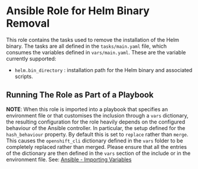 # Ansible Role for Helm Binary Removal

This role contains the tasks used to remove the installation of the Helm binary. The tasks are all defined in the `tasks/main.yaml` file, which consumes the variables defined in `vars/main.yaml`. These are the variable currently supported:

- `helm.bin_directory` : installation path for the Helm binary and associated scripts. 

## Running The Role as Part of a Playbook

__NOTE__: When this role is imported into a playbook that specifies an environment file or that customises the inclusion through a `vars` dictionary, the resulting configuration for the role heavily depends on the configured behaviour of the Ansible controller. In particular, the setup defined for the `hash_behaviour` property. By default this is set to `replace` rather than `merge`. This causes the `openshift_cli` dictionary defined in the `vars` folder to be completely replaced rather than merged. Please ensure that all the entries of the dictionary are then defined in the `vars` section of the include or in the environment file. See: [Ansible - Importing Variables](https://docs.ansible.com/ansible/latest/user_guide/playbooks_variables.html#variable-precedence-where-should-i-put-a-variable) 
